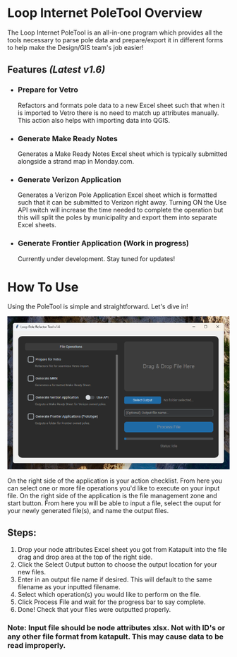 # Loop Internet PoleTool Overview
The Loop Internet PoleTool is an all-in-one program which provides all the tools necessary to parse pole data and prepare/export it in different forms to help make the Design/GIS team's job easier!

## Features *(Latest v1.6)*
- ### Prepare for Vetro
  Refactors and formats pole data to a new Excel sheet such that when it is imported to Vetro there is no need to match up attributes manually. This action also helps with importing data into QGIS.
- ### Generate Make Ready Notes
  Generates a Make Ready Notes Excel sheet which is typically submitted alongside a strand map in Monday.com.
- ### Generate Verizon Application
  Generates a Verizon Pole Application Excel sheet which is formatted such that it can be submitted to Verizon right away. Turning ON the Use API switch will increase the time needed to complete the operation but this will split the poles by municipality and export them into separate Excel sheets.
- ### Generate Frontier Application (Work in progress)
  Currently under development. Stay tuned for updates!

# How To Use
Using the PoleTool is simple and straightforward. Let's dive in!

![app.png](docs/app.png)

On the right side of the application is your action checklist. From here you can select one or more file operations you'd like to execute on your input file. On the right side of the application is the file management zone and start button. From here you will be able to input a file, select the ouput for your newly generated file(s), and name the output files.

## Steps:
1. Drop your node attributes Excel sheet you got from Katapult into the file drag and drop area at the top of the right side.
2. Click the Select Output button to choose the output location for your new files.
3. Enter in an output file name if desired. This will default to the same filename as your inputted filename.
4. Select which operation(s) you would like to perform on the file.
5. Click Process File and wait for the progress bar to say complete.
6. Done! Check that your files were outputted properly.

### Note: Input file should be node attributes xlsx. Not with ID's or any other file format from katapult. This may cause data to be read improperly.
